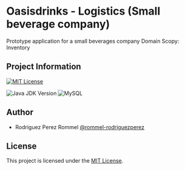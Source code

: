 
# Oasisdrinks - Logistics (Small beverage company)



Prototype application for a small beverages company
Domain Scopy: Inventory



## Project Information
[![MIT License](https://img.shields.io/badge/License-MIT-green.svg)](https://choosealicense.com/licenses/mit/)

![Java JDK Version](https://img.shields.io/badge/Java%20JDK-17%2B-blue.svg)
![MySQL](https://img.shields.io/badge/MySQL-8.0-blue.svg)




## Author

- Rodriguez Perez Rommel [@rommel-rodriguezperez](https://github.com/rommel-rodriguezperez)


## License

This project is licensed under the [MIT License](./LICENSE).

